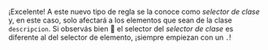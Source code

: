 ¡Excelente! A este nuevo tipo de regla se la conoce como _selector de clase_ y, en este caso, solo afectará a los elementos que sean de la clase `descripcion`. Si observás bien :eyes: el selector del _selector de clase_ es diferente al del selector de elemento, ¡siempre empiezan con un `.`!